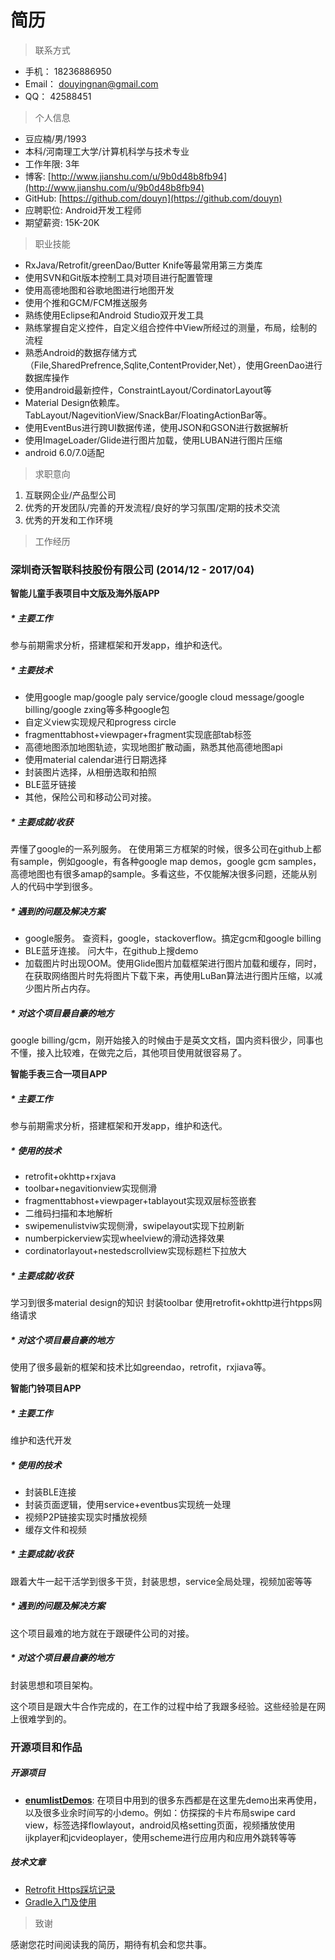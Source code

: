# 简历

> 联系方式

* 手机： 18236886950
* Email： douyingnan@gmail.com
* QQ： 42588451

> 个人信息

* 豆应楠/男/1993
* 本科/河南理工大学/计算机科学与技术专业
* 工作年限: 3年
* 博客: [http://www.jianshu.com/u/9b0d48b8fb94](http://www.jianshu.com/u/9b0d48b8fb94)
* GitHub: [https://github.com/douyn](https://github.com/douyn)
* 应聘职位: Android开发工程师
* 期望薪资: 15K-20K

> 职业技能

* RxJava/Retrofit/greenDao/Butter Knife等最常用第三方类库
* 使用SVN和Git版本控制工具对项目进行配置管理
* 使用高德地图和谷歌地图进行地图开发
* 使用个推和GCM/FCM推送服务
* 熟练使用Eclipse和Android Studio双开发工具
* 熟练掌握自定义控件，自定义组合控件中View所经过的测量，布局，绘制的流程
* 熟悉Android的数据存储方式（File,SharedPrefrence,Sqlite,ContentProvider,Net），使用GreenDao进行数据库操作
* 使用android最新控件，ConstraintLayout/CordinatorLayout等
* Material Design依赖库。TabLayout/NagevitionView/SnackBar/FloatingActionBar等。
* 使用EventBus进行跨UI数据传递，使用JSON和GSON进行数据解析
* 使用ImageLoader/Glide进行图片加载，使用LUBAN进行图片压缩
* android 6.0/7.0适配

> 求职意向

1. 互联网企业/产品型公司
2. 优秀的开发团队/完善的开发流程/良好的学习氛围/定期的技术交流
3. 优秀的开发和工作环境


> 工作经历

### 深圳奇沃智联科技股份有限公司 (2014/12 - 2017/04)

**智能儿童手表项目中文版及海外版APP** 

##### * 主要工作 
参与前期需求分析，搭建框架和开发app，维护和迭代。
##### * 主要技术
* 使用google map/google paly service/google cloud message/google billing/google zxing等多种google包
* 自定义view实现规尺和progress circle
* fragmenttabhost+viewpager+fragment实现底部tab标签
* 高德地图添加地图轨迹，实现地图扩散动画，熟悉其他高德地图api
* 使用material calendar进行日期选择
* 封装图片选择，从相册选取和拍照
* BLE蓝牙链接
* 其他，保险公司和移动公司对接。
##### * 主要成就/收获
弄懂了google的一系列服务。
在使用第三方框架的时候，很多公司在github上都有sample，例如google，有各种google map demos，google gcm samples，高德地图也有很多amap的sample。多看这些，不仅能解决很多问题，还能从别人的代码中学到很多。
##### * 遇到的问题及解决方案
* google服务。 查资料，google，stackoverflow。搞定gcm和google billing
* BLE蓝牙连接。 问大牛，在github上搜demo
* 加载图片时出现OOM。使用Glide图片加载框架进行图片加载和缓存，同时，在获取网络图片时先将图片下载下来，再使用LuBan算法进行图片压缩，以减少图片所占内存。

##### * 对这个项目最自豪的地方
google billing/gcm，刚开始接入的时候由于是英文文档，国内资料很少，同事也不懂，接入比较难，在做完之后，其他项目使用就很容易了。

**智能手表三合一项目APP** 

##### * 主要工作 

参与前期需求分析，搭建框架和开发app，维护和迭代。

##### * 使用的技术

* retrofit+okhttp+rxjava
* toolbar+negavitionview实现侧滑
* fragmenttabhost+viewpager+tablayout实现双层标签嵌套
* 二维码扫描和本地解析
* swipemenulistviw实现侧滑，swipelayout实现下拉刷新
* numberpickerview实现wheelview的滑动选择效果
* cordinatorlayout+nestedscrollview实现标题栏下拉放大

##### * 主要成就/收获

学习到很多material design的知识
封装toolbar
使用retrofit+okhttp进行htpps网络请求

##### * 对这个项目最自豪的地方

使用了很多最新的框架和技术比如greendao，retrofit，rxjiava等。

**智能门铃项目APP** 

##### * 主要工作 

维护和迭代开发

##### * 使用的技术

* 封装BLE连接
* 封装页面逻辑，使用service+eventbus实现统一处理
* 视频P2P链接实现实时播放视频
* 缓存文件和视频

##### * 主要成就/收获

跟着大牛一起干活学到很多干货，封装思想，service全局处理，视频加密等等

##### * 遇到的问题及解决方案

这个项目最难的地方就在于跟硬件公司的对接。

##### * 对这个项目最自豪的地方

封装思想和项目架构。

这个项目是跟大牛合作完成的，在工作的过程中给了我跟多经验。这些经验是在网上很难学到的。

### 开源项目和作品 

##### 开源项目
* [**enumlistDemos**](https://github.com/douyn/enumlistDemo): 在项目中用到的很多东西都是在这里先demo出来再使用，以及很多业余时间写的小demo。例如：仿探探的卡片布局swipe card view，标签选择flowlayout，android风格setting页面，视频播放使用ijkplayer和jcvideoplayer，使用scheme进行应用内和应用外跳转等等

##### 技术文章

* [Retrofit Https踩坑记录](http://www.jianshu.com/p/41bb549317ff)
* [Gradle入门及使用](http://www.jianshu.com/p/51e9cffbfa88)

> 致谢

感谢您花时间阅读我的简历，期待有机会和您共事。

